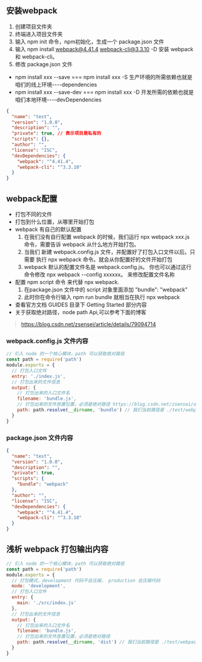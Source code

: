 ## 安装webpack
1. 创建项目文件夹
2. 终端进入项目文件夹
3. 输入 npm init 命令，npm初始化，生成一个 package.json 文件
4. 输入 npm install webpack@4.41.4 webpack-cli@3.3.10 -D 安装 webpack 和 webpack-cli。
5. 修改 package.json 文件

- npm install xxx --save === npm install xxx -S 生产环境的所需依赖也就是咱们的线上环境----dependencies
- npm install xxx --save-dev === npm install xxx -D 开发所需的依赖也就是咱们本地环境----devDependencies

```json
{
  "name": "test",
  "version": "1.0.0",
  "description": "",
  "private": true, // 表示项目是私有的
  "scripts": {},
  "author": "",
  "license": "ISC",
  "devDependencies": {
    "webpack": "^4.41.4",
    "webpack-cli": "^3.3.10"
  }
}
```

## webpack配置
- 打包不同的文件
- 打包到什么位置，从哪里开始打包
- webpack 有自己的默认配置
  1. 在我们没有自行配置 webpack 的时候，我们运行 npx webpack xxx.js 命令，需要告诉 webpack 从什么地方开始打包。
  2. 当我们 新建 webpack.config.js 文件，并配置好了打包入口文件以后。只需要 执行 npx webpack 命令。就会从你配置好的文件开始打包
  3. webpack 默认的配置文件名是 webpack.config.js。 你也可以通过这行命令修改 npx webpack --config xxxxxx。 来修改配置文件名称
- 配置 npm script 命令 来代替 npx webpack.
  1. 在package.json 文件中的 script 对象里面添加 "bundle": "webpack"
  2. 此时你在命令行输入 npm run bundle 就相当在执行 npx webpack
- 查看官方文档 GUIDES 目录下 Getting Started 部分内容
- 关于获取绝对路径，node path Api,可以参考下面的博客
> https://blog.csdn.net/zsensei/article/details/79094714

### webpack.config.js 文件内容
```javascript
// 引入 node 的一个核心模块，path 可以获取绝对路径
const path = require('path')
module.exports = {
  // 打包入口文件
  entry: './index.js',
  // 打包出来的文件信息
  output: {
    // 打包出来的入口文件名
    filename: 'bundle.js',
    // 打包出来的文件放置位置，必须是绝对路径 https://blog.csdn.net/zsensei/article/details/79094714
    path: path.resolve(__dirname, 'bundle') // 我们当前路径是 ./test/webpack.config.js, 那么这行代码的指的就是，./test/目录下的budle文件夹，即./text/bundle
  }
}
```

### package.json 文件内容
```json
{
  "name": "test",
  "version": "1.0.0",
  "description": "",
  "private": true,
  "scripts": {
    "bundle": "webpack"
  },
  "author": "",
  "license": "ISC",
  "devDependencies": {
    "webpack": "^4.41.4",
    "webpack-cli": "^3.3.10"
  }
}
```

## 浅析 webpack 打包输出内容

```javascript
// 引入 node 的一个核心模块，path 可以获取绝对路径
const path = require('path')
module.exports = {
  // 打包模式，development 代码不会压缩， production 会压缩代码
  mode: 'development',
  // 打包入口文件
  entry: {
    main: './src/index.js'
  },
  // 打包出来的文件信息
  output: {
    // 打包出来的入口文件名
    filename: 'bundle.js',
    // 打包出来的文件放置位置，必须是绝对路径
    path: path.resolve(__dirname, 'dist') // 我们当前路径是 ./test/webpack.config.js, 那么这行代码的指的就是，./test/目录下的budle文件夹，即./text/bundle
  }
}
```
